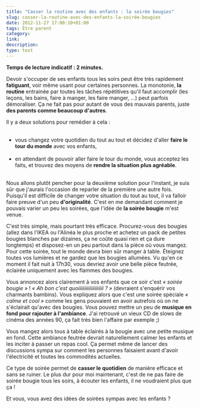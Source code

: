 ```yaml
---
title: "Casser la routine avec des enfants : la soirée bougies"
slug: casser-la-routine-avec-des-enfants-la-soirée-bougies
date: 2012-11-27 17:00:10+01:00
tags: Être parent
category: 
link: 
description: 
type: text
---
```


<p><p><strong>Temps de lecture indicatif : 2 minutes.</strong></p></p>

<p><p>Devoir s'occuper de ses enfants tous les soirs peut être très rapidement <strong>fatiguant</strong>, voir même usant pour certaines personnes. La monotonie, <strong>la routine</strong> entrainée par toutes les tâches répétitives qu'il faut accomplir (les leçons, les bains, faire à manger, les faire manger, ...) peut parfois démoraliser. Ça ne fait pas pour autant de vous des mauvais parents, juste <strong>des parents comme beaucoup d'autres</strong>.</p></p>
<!-- TEASER_END -->
<p><p>Il y a deux solutions pour remédier à cela :</p></p>

<p><ul><br /><li>vous changez votre quotidien du tout au tout et décidez d'aller <strong>faire le tour du monde</strong> avec vos enfants,</li><br /><li>en attendant de pouvoir aller faire le tour du monde, vous acceptez les faits, et trouvez des moyens de <strong>rendre la situation plus agréable</strong>.</li><br /></ul></p>

<p><p>Nous allons plutôt pencher pour la deuxième solution pour l'instant, je suis sûr que j'aurais l'occasion de reparler de la première une autre fois. Puisqu'il est difficile de changer votre situation du tout au tout, il va falloir faire preuve d'un peu <strong>d'originalité</strong>. C'est en me demandant comment je pouvais varier un peu les soirées, que l'idée de <strong>la soirée bougie</strong> m'est venue.</p></p>

<p><p>C'est très simple, mais pourtant très efficace. Procurez-vous des bougies (allez dans l'IKEA ou l'Alinéa le plus proche et achetez un pack de petites bougies blanches par dizaines, ça ne coûte quasi rien et ça dure longtemps) et disposez-en un peu partout dans la pièce où vous mangez. Pour cette soirée, tout le monde devra bien sûr manger à table. Éteignez toutes vos lumières et ne gardez que les bougies allumées. Vu qu'en ce moment il fait nuit à 17h30, vous devriez avoir une belle pièce feutrée, éclairée uniquement avec les flammes des bougies.</p></p>

<p><p>Vous annoncez alors clairement à vos enfants que ce soir c'est <em>« soirée bougie »</em> ! <em>« Ah bon c'est quoiiiiiiiiiiiiiiiiiiii ? »</em> (devraient s'enquérir vos charmants bambins). Vous expliquez alors que c'est une soirée spéciale <em>« calme et cool »</em> comme les gens pouvaient en avoir autrefois où on ne s'éclairait qu'avec des bougies. Vous pouvez mettre un peu de <strong>musique en fond pour rajouter à l'ambiance</strong>. J'ai retrouvé un vieux CD de slows de cinéma des années 90, ça fait très bien l'affaire par exemple ;)</p></p>

<p><p>Vous mangez alors tous à table éclairés à la bougie avec une petite musique en fond. Cette ambiance feutrée devrait naturellement calmer les enfants et les inciter à passer un repas cool. Ça permet même de lancer des discussions sympa sur comment les personnes faisaient avant d'avoir l'électricité et toutes les commodités actuelles.</p></p>

<p><p>Ce type de soirée permet de <strong>casser le quotidien</strong> de manière efficace et sans se ruiner. Le plus dur pour moi maintenant, c'est de ne pas faire de soirée bougie tous les soirs, à écouter les enfants, il ne voudraient plus que ça !</p></p>

<p><p>Et vous, vous avez des idées de soirées sympas avec les enfants ?</p></p>
